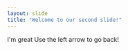 ```yaml
---
layout: slide
title: "Welcome to our second slide!"
---
```

I'm great
Use the left arrow to go back!
